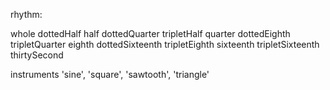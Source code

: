 rhythm:

whole
dottedHalf
half
dottedQuarter
tripletHalf
quarter
dottedEighth
tripletQuarter
eighth
dottedSixteenth
tripletEighth
sixteenth
tripletSixteenth
thirtySecond


instruments
'sine', 'square', 'sawtooth', 'triangle'
